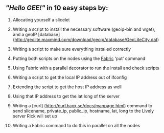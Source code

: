 ## *"Hello GEE!"* in 10 easy steps by:

1. Allocating yourself a slicelet

2. Writing a script to install the necessary software (geoip-bin and wget), and a geoIP [database] (http://geolite.maxmind.com/download/geoip/database/GeoLiteCity.dat)

3. Writing a script to make sure everything installed correctly

4. Putting both scripts on the nodes using the [Fabric](http://www.cs.cornell.edu/projects/fabric/) 'put' command

5. Using Fabric with a parallel decorator to run the install and check scripts

6. Writing a script to get the local IP address out of ifconfig

7. Extending the script to get the host IP address as well

8. Using that IP address to get the lat long of the server

9. Writing a [curl] (http://curl.haxx.se/docs/manpage.html) command to send slicename, private_ip, public_ip, hostname, lat, long to the Lively server Rick will set up

10. Writing a Fabric command to do this in parallel on all the nodes
